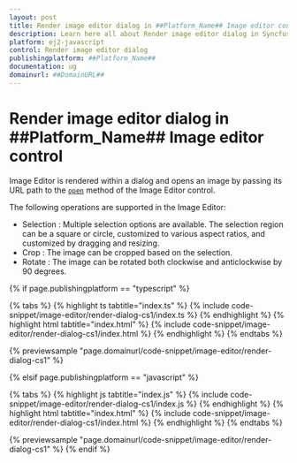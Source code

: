 ```yaml
---
layout: post
title: Render image editor dialog in ##Platform_Name## Image editor control | Syncfusion
description: Learn here all about Render image editor dialog in Syncfusion ##Platform_Name## Image editor control of Syncfusion Essential JS 2 and more.
platform: ej2-javascript
control: Render image editor dialog 
publishingplatform: ##Platform_Name##
documentation: ug
domainurl: ##DomainURL##
---
```


# Render image editor dialog in ##Platform_Name## Image editor control

Image Editor is rendered within a dialog and opens an image by passing its URL path to the [`open`](../../api/image-editor/#open) method of the Image Editor control.

The following operations are supported in the Image Editor:

* Selection : Multiple selection options are available. The selection region can be a square or circle, customized to various aspect ratios, and customized by dragging and resizing.
* Crop : The image can be cropped based on the selection.
* Rotate : The image can be rotated both clockwise and anticlockwise by 90 degrees.

{% if page.publishingplatform == "typescript" %}

 {% tabs %}
{% highlight ts tabtitle="index.ts" %}
{% include code-snippet/image-editor/render-dialog-cs1/index.ts %}
{% endhighlight %}
{% highlight html tabtitle="index.html" %}
{% include code-snippet/image-editor/render-dialog-cs1/index.html %}
{% endhighlight %}
{% endtabs %}
        
{% previewsample "page.domainurl/code-snippet/image-editor/render-dialog-cs1" %}

{% elsif page.publishingplatform == "javascript" %}

{% tabs %}
{% highlight js tabtitle="index.js" %}
{% include code-snippet/image-editor/render-dialog-cs1/index.js %}
{% endhighlight %}
{% highlight html tabtitle="index.html" %}
{% include code-snippet/image-editor/render-dialog-cs1/index.html %}
{% endhighlight %}
{% endtabs %}

{% previewsample "page.domainurl/code-snippet/image-editor/render-dialog-cs1" %}
{% endif %}
